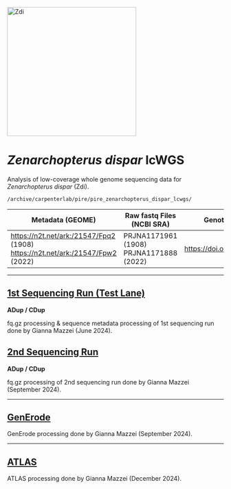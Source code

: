 <img src="https://lifg.australian.museum/Image/9uTxr6do.jpeg?version=full" alt="Zdi" width="300"/>

# _Zenarchopterus dispar_ lcWGS

Analysis of low-coverage whole genome sequencing data for _Zenarchopterus dispar_ (Zdi).

```
/archive/carpenterlab/pire/pire_zenarchopterus_dispar_lcwgs/
```

Metadata (GEOME) | Raw fastq Files (NCBI SRA) | Genotype Likelihood (Zenodo)
|---|---|---|
| https://n2t.net/ark:/21547/Fpq2 (1908)<br>https://n2t.net/ark:/21547/Fpw2 (2022) | PRJNA1171961 (1908)<br>PRJNA1171888 (2022) | https://doi.org/10.5281/zenodo.17172692 |

---

## [1st Sequencing Run (Test Lane)](https://github.com/philippinespire/pire_zenarchopterus_dispar_lcwgs/tree/main/1st_sequencing_run)

**ADup / CDup**

fq.gz processing & sequence metadata processing of 1st sequencing run done by Gianna Mazzei (June 2024).

## [2nd Sequencing Run](https://github.com/philippinespire/pire_zenarchopterus_dispar_lcwgs/tree/main/2nd_sequencing_run)

**ADup / CDup**

fq.gz processing of 2nd sequencing run done by Gianna Mazzei (September 2024).


---

## [GenErode](https://github.com/philippinespire/pire_zenarchopterus_dispar_lcwgs/tree/main/GenErode_Zdi_4)

GenErode processing done by Gianna Mazzei (September 2024).

---

## [ATLAS](https://github.com/philippinespire/pire_zenarchopterus_dispar_lcwgs/tree/main/ATLAS_Zdi)

ATLAS processing done by Gianna Mazzei (December 2024).
